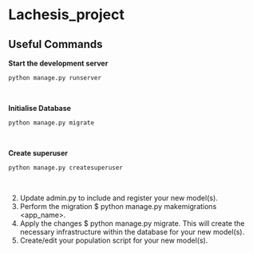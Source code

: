 # Lachesis_project

## Useful Commands
**Start the development server** <br />
```
python manage.py runserver
```
<br />

**Initialise Database** <br />
```
python manage.py migrate
```
<br />

**Create superuser** <br />
```
python manage.py createsuperuser
```
<br />

2. Update admin.py to include and register your new model(s). <br />
3. Perform the migration $ python manage.py makemigrations <app_name>. <br />
4. Apply the changes $ python manage.py migrate. This will create the necessary infrastructure
within the database for your new model(s). <br />
5. Create/edit your population script for your new model(s).

